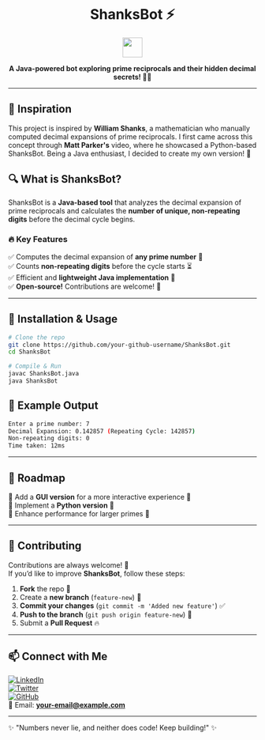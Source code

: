 <h1 align="center">ShanksBot ⚡</h1>

<p align="center">
  <img src="https://media.giphy.com/media/hvRJCLFzcasrR4ia7z/giphy.gif" width="40px">
</p>

<p align="center">
  <b>A Java-powered bot exploring prime reciprocals and their hidden decimal secrets! 🔢✨</b>
</p>

---

## 🌟 Inspiration

This project is inspired by **William Shanks**, a mathematician who manually computed decimal expansions of prime reciprocals. I first came across this concept through **Matt Parker's** video, where he showcased a Python-based ShanksBot. Being a Java enthusiast, I decided to create my own version! 🚀

## 🔍 What is ShanksBot?

ShanksBot is a **Java-based tool** that analyzes the decimal expansion of prime reciprocals and calculates the **number of unique, non-repeating digits** before the decimal cycle begins.

### 🔥 Key Features
✅ Computes the decimal expansion of **any prime number** 🔢  
✅ Counts **non-repeating digits** before the cycle starts ⏳  
✅ Efficient and **lightweight Java implementation** 🚀  
✅ **Open-source!** Contributions are welcome! 🤝  

---

## 🚀 Installation & Usage

```bash
# Clone the repo
git clone https://github.com/your-github-username/ShanksBot.git
cd ShanksBot

# Compile & Run
javac ShanksBot.java
java ShanksBot
```

## 📌 Example Output

```bash
Enter a prime number: 7
Decimal Expansion: 0.142857 (Repeating Cycle: 142857)
Non-repeating digits: 0
Time taken: 12ms
```

---

## 📅 Roadmap
📌 Add a **GUI version** for a more interactive experience 🎨  
📌 Implement a **Python version** 🐍  
📌 Enhance performance for larger primes 🚀  

---

## 🤝 Contributing

Contributions are always welcome! 🙌  
If you’d like to improve **ShanksBot**, follow these steps:

1. **Fork** the repo 🍴
2. Create a **new branch** (`feature-new`) 🌱
3. **Commit your changes** (`git commit -m 'Added new feature'`) ✅
4. **Push to the branch** (`git push origin feature-new`) 🚀
5. Submit a **Pull Request** 🔥

---


## 📫 Connect with Me

[![LinkedIn](https://img.shields.io/badge/LinkedIn-0A66C2?style=for-the-badge&logo=linkedin&logoColor=white)](your-linkedin-profile)  
[![Twitter](https://img.shields.io/badge/Twitter-1DA1F2?style=for-the-badge&logo=twitter&logoColor=white)](https://twitter.com/your-twitter-handle)  
[![GitHub](https://img.shields.io/badge/GitHub-181717?style=for-the-badge&logo=github&logoColor=white)](https://github.com/your-github-username)  
📧 Email: **your-email@example.com**  

---

✨ "Numbers never lie, and neither does code! Keep building!" ✨
